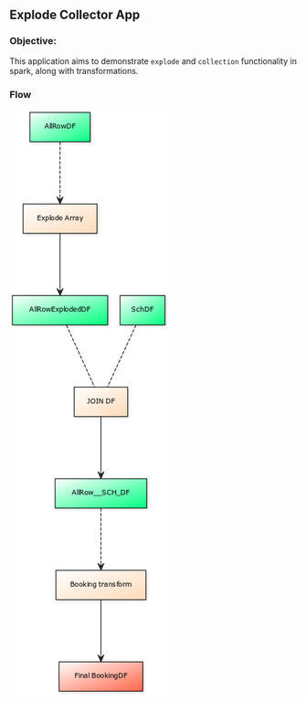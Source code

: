 ## Explode Collector App

### Objective:

This application aims to demonstrate `explode` and `collection` functionality in spark, along with transformations.

### Flow
![flow](image/flow.png)